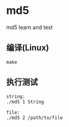 # md5
md5 learn and test

## 编译(Linux)
```make```

## 执行测试
```
string:
./md5 1 String

file:
./md5 2 /path/to/file
```
